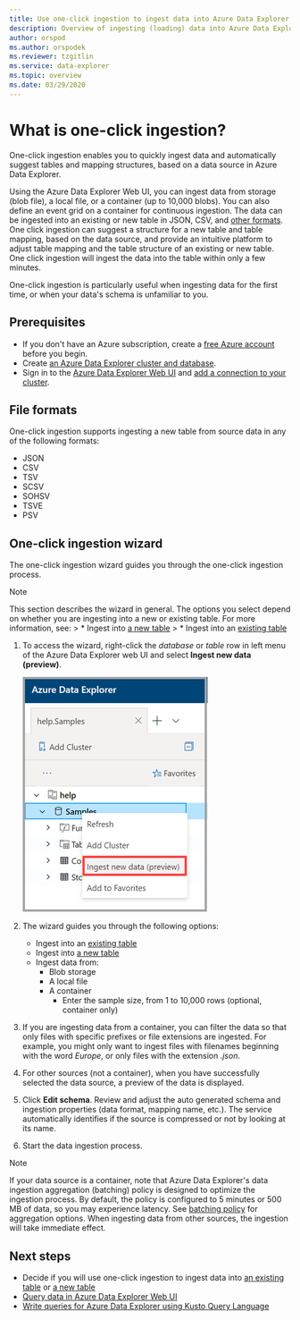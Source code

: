 ```yaml
---
title: Use one-click ingestion to ingest data into Azure Data Explorer
description: Overview of ingesting (loading) data into Azure Data Explorer simply, using one-click ingestion.
author: orspod
ms.author: orspodek
ms.reviewer: tzgitlin
ms.service: data-explorer
ms.topic: overview
ms.date: 03/29/2020
---
```


# What is one-click ingestion? 

One-click ingestion enables you to quickly ingest data and automatically suggest tables and mapping structures, based on a data source in Azure Data Explorer. 

Using the Azure Data Explorer Web UI, you can ingest data from storage (blob file), a local file, or a container (up to 10,000 blobs). You can also define an event grid on a container for continuous ingestion. The data can be ingested into an existing or new table in JSON, CSV, and [other formats](#file-formats). One click ingestion can suggest a structure for a new table and table mapping, based on the data source, and provide an intuitive platform to adjust table mapping and the table structure of an existing or new table. One click ingestion will ingest the data into the table within only a few minutes.

One-click ingestion is particularly useful when ingesting data for the first time, or when your data's schema is unfamiliar to you.

## Prerequisites

* If you don't have an Azure subscription, create a [free Azure account](https://azure.microsoft.com/free/) before you begin.
* Create [an Azure Data Explorer cluster and database](create-cluster-database-portal.md).
* Sign in to the [Azure Data Explorer Web UI](https://dataexplorer.azure.com/) and [add a connection to your cluster](web-query-data.md#add-clusters).

## File formats

One-click ingestion supports ingesting a new table from source data in any of the following formats:
* JSON
* CSV
* TSV
* SCSV
* SOHSV
* TSVE
* PSV

## One-click ingestion wizard

The one-click ingestion wizard guides you through the one-click ingestion process. 

> [!Note]
> This section describes the wizard in general. The options you select depend on whether you are ingesting into a new or existing table. 
> For more information, see:
    > * Ingest into [a new table](one-click-ingestion-new-table.md)
    > * Ingest into an [existing table](one-click-ingestion-existing-table.md) 
    
1. To access the wizard, right-click the *database* or *table* row in left menu of the Azure Data Explorer web UI and select **Ingest new data (preview)**.

    ![Select one-click ingestion in the Web UI](media/ingest-data-one-click/one-click-ingestion-in-webui.png)   

1. The wizard guides you through the following options:
    * Ingest into an [existing table](one-click-ingestion-existing-table.md)
    * Ingest into [a new table](one-click-ingestion-new-table.md)
    * Ingest data from:
      * Blob storage
      * A local file
      * A container
          * Enter the sample size, from 1 to 10,000 rows (optional, container only)
       
1. If you are ingesting data from a container, you can filter the data so that only files with specific prefixes or file extensions are ingested. For example, you might only want to ingest files with filenames beginning with the word *Europe*, or only files with the extension *.json*. 

1. For other sources (not a container), when you have successfully selected the data source, a preview of the data is displayed. 

1. Click **Edit schema**. Review and adjust the auto generated schema and ingestion properties (data format, mapping name, etc.). The service automatically identifies if the source is compressed or not by looking at its name.

1. Start the data ingestion process.

> [!Note]
> If your data source is a container, note that Azure Data Explorer's data ingestion aggregation (batching) policy is designed to optimize the ingestion process. By default, the policy is configured to 5 minutes or 500 MB of data, so you may experience latency. See [batching policy](kusto/management/batchingpolicy.md) for aggregation options. When ingesting data from other sources, the ingestion will take immediate effect.

## Next steps

* Decide if you will use one-click ingestion to ingest data into [an existing table](one-click-ingestion-existing-table.md) or [a new table](one-click-ingestion-new-table.md)
* [Query data in Azure Data Explorer Web UI](web-query-data.md)
* [Write queries for Azure Data Explorer using Kusto Query Language](write-queries.md)
